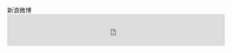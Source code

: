 <div class="card">
    <div class="card-header">新浪微博</div>
    <div class="card-block">
        <div class="card-text"><iframe width="100%" height="75" class="share_self"  frameborder="0" scrolling="no" src="https://widget.weibo.com/weiboshow/index.php?language=&width=0&height=120&fansRow=2&ptype=1&speed=0&skin=5&isTitle=0&noborder=0&isWeibo=0&isFans=0&uid=2187265074&verifier=6da22b3e&dpc=1"></iframe></div>
    </div>
</div>

